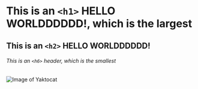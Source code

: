 # This is an `<h1>` HELLO WORLDDDDDD!, which is the largest

## This is an `<h2>` HELLO WORLDDDDDD!

###### This is an `<h6>` header, which is the smallest
![Image of Yaktocat](https://octodex.github.com/images/steroidtocat.png)
